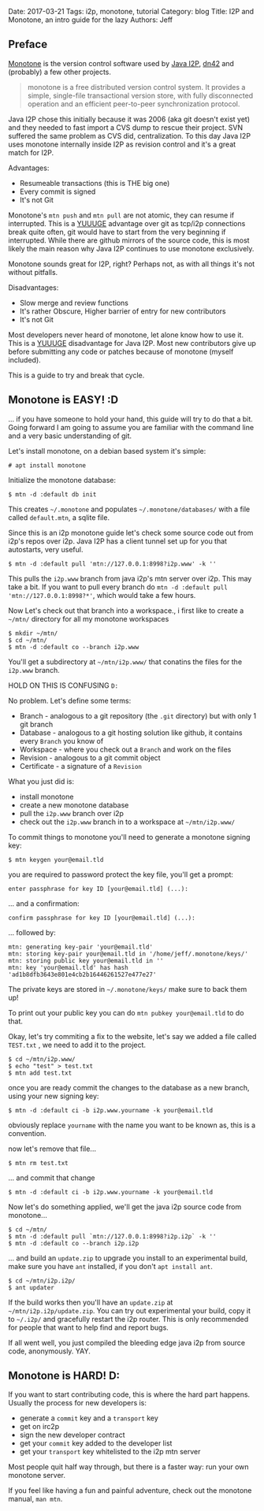 Date: 2017-03-21
Tags: i2p, monotone, tutorial
Category: blog
Title: I2P and Monotone, an intro guide for the lazy
Authors: Jeff

## Preface

[Monotone](https://www.monotone.ca/) is the version control software used by [Java I2P](https://geti2p.net/), [dn42](https://dn42.net/) and (probably) a few other projects.

> monotone is a free distributed version control system. It provides a simple, single-file transactional version store, with fully disconnected operation and an efficient peer-to-peer synchronization protocol.

Java I2P chose this initially because it was 2006 (aka git doesn't exist yet) and they needed to fast import a CVS dump to rescue their project. SVN suffered the same problem as CVS did, centralization. To this day Java I2P uses monotone internally inside I2P as revision control and it's a great match for I2P.

Advantages:

* Resumeable transactions (this is THE big one)
* Every commit is signed
* It's not Git

Monotone's `mtn push` and `mtn pull` are not atomic, they can resume if interrupted. This is a [YUUUGE]({filename}/images/mtn/yuuuge.jpg) advantage over git as tcp/i2p connections break quite often, git would have to start from the very beginning if interrupted. While there are github mirrors of the source code, this is most likely the main reason why Java I2P continues to use monotone exclusively.

Monotone sounds great for I2P, right? Perhaps not, as with all things it's not without pitfalls.

Disadvantages:

* Slow merge and review functions
* It's rather Obscure, Higher barrier of entry for new contributors
* It's not Git

Most developers never heard of monotone, let alone know how to use it. This is a [YUUUGE]({filename}/images/mtn/yuuuge.jpg) disadvantage for Java I2P. Most new contributors give up before submitting any code or patches because of monotone (myself included).

This is a guide to try and break that cycle.


## Monotone is EASY! :D

... if you have someone to hold your hand, this guide will try to do that a bit. Going forward I am going to assume you are familiar with the command line and a very basic understanding of git.

Let's install monotone, on a debian based system it's simple:

    # apt install monotone

Initialize the monotone database:

    $ mtn -d :default db init

This creates `~/.monotone` and populates `~/.monotone/databases/` with a file called `default.mtn`, a sqlite file.

Since this is an i2p monotone guide let's check some source code out from i2p's repos over i2p. Java I2P has a client tunnel set up for you that autostarts, very useful.

    $ mtn -d :default pull 'mtn://127.0.0.1:8998?i2p.www' -k ''

This pulls the `i2p.www` branch from java i2p's mtn server over i2p. This may take a bit. If you want to pull every branch do `mtn -d :default pull 'mtn://127.0.0.1:8998?*'`, which would take a few hours.

Now Let's check out that branch into a workspace., i first like to create a `~/mtn/` directory for all my monotone workspaces

    $ mkdir ~/mtn/
    $ cd ~/mtn/
    $ mtn -d :default co --branch i2p.www

You'll get a subdirectory at `~/mtn/i2p.www/` that conatins the files for the `i2p.www` branch.

HOLD ON THIS IS CONFUSING `D:`

No problem. Let's define some terms:

* Branch - analogous to a git repository (the `.git` directory) but with only 1 git branch
* Database - analogous to a git hosting solution like github, it contains every `Branch` you know of
* Workspace - where you check out a `Branch` and work on the files
* Revision - analogous to a git commit object
* Certificate - a signature of a `Revision`

What you just did is:

* install monotone
* create a new monotone database
* pull the `i2p.www` branch over i2p
* check out the `i2p.www` branch in to a workspace at `~/mtn/i2p.www/`


To commit things to monotone you'll need to generate a monotone signing key:

    $ mtn keygen your@email.tld

you are required to password protect the key file, you'll get a prompt:

    enter passphrase for key ID [your@email.tld] (...):

... and a confirmation:

    confirm passphrase for key ID [your@email.tld] (...):

... followed by:

    mtn: generating key-pair 'your@email.tld'
    mtn: storing key-pair your@email.tld in '/home/jeff/.monotone/keys/'
    mtn: storing public key your@email.tld in ''
    mtn: key 'your@email.tld' has hash 'ad1b8dfb3643e801e4cb2b16446261527e477e27'


The private keys are stored in `~/.monotone/keys/` make sure to back them up!

To print out your public key you can do `mtn pubkey your@email.tld` to do that.

Okay, let's try commiting a fix to the website, let's say we added a file called `TEST.txt` , we need to add it to the project.

    $ cd ~/mtn/i2p.www/
    $ echo "test" > test.txt
    $ mtn add test.txt

once you are ready commit the changes to the database as a new branch, using your new signing key:

    $ mtn -d :default ci -b i2p.www.yourname -k your@email.tld

obviously replace `yourname` with the name you want to be known as, this is a convention.

now let's remove that file...

    $ mtn rm test.txt

... and commit that change

    $ mtn -d :default ci -b i2p.www.yourname -k your@email.tld

Now let's do something applied, we'll get the java i2p source code from monotone...

    $ cd ~/mtn/
    $ mtn -d :default pull `mtn://127.0.0.1:8998?i2p.i2p` -k ''
    $ mtn -d :default co --branch i2p.i2p

... and build an `update.zip` to upgrade you install to an experimental build, make sure you have `ant` installed, if you don't `apt install ant`.

    $ cd ~/mtn/i2p.i2p/
    $ ant updater

If the build works then you'll have an `update.zip` at `~/mtn/i2p.i2p/update.zip`. You can try out experimental your build, copy it to `~/.i2p/` and gracefully restart the i2p router. This is only recommended for people that want to help find and report bugs.

If all went well, you just compiled the bleeding edge java i2p from source code, anonymously. YAY.


## Monotone is HARD! D:

If you want to start contributing code, this is where the hard part happens. Usually the process for new developers is:

* generate a `commit` key and a `transport` key
* get on irc2p
* sign the new developer contract
* get your `commit` key added to the developer list
* get your `transport` key whitelisted to the i2p mtn server

Most people quit half way through, but there is a faster way: run your own monotone server.

If you feel like having a fun and painful adventure, check out the monotone manual, `man mtn`.
